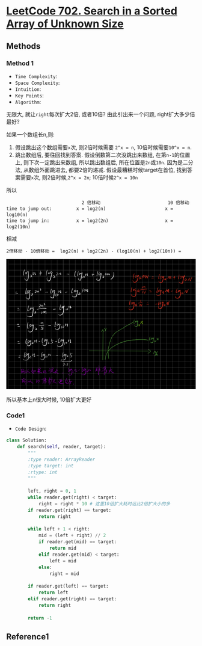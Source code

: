 # [LeetCode 702. Search in a Sorted Array of Unknown Size](https://leetcode-cn.com/problems/search-in-a-sorted-array-of-unknown-size/)

## Methods

### Method 1

* `Time Complexity`:
* `Space Complexity`:
* `Intuition`:
* `Key Points`:
* `Algorithm`:

无限大, 就让`right`每次扩大2倍, 或者10倍? 由此引出来一个问题, right扩大多少倍最好?

如果一个数组长n,则:

1. 假设跳出这个数组需要`x`次, 则2倍时候需要 `2^x = n`, 10倍时候需要`10^x = n`.
2. 跳出数组后, 要往回找到答案. 假设倒数第二次没跳出来数组, 在第`n-1`的位置上, 则下次一定跳出来数组, 所以跳出数组后, 所在位置是`2n`或`10n`. 因为是二分法, 从数组外面跳进去, 都要2倍的递减. 假设最糟糕时候target在首位, 找到答案需要`x`次, 则2倍时候,`2^x = 2n`; 10倍时候`2^x = 10n`

所以

```
                            2 倍移动                         10 倍移动
time to jump out:         x = log2(n)                      x = log10(n)
time to jump in:          x = log2(2n)                     x = log2(10n)
```

相减

```
2倍移动 - 10倍移动 =  log2(n) + log2(2n) - (log10(n) + log2(10n)) =
```

![95](../../Image/95.png)

所以基本上n很大时候, 10倍扩大更好

### Code1

* `Code Design`:

```python
class Solution:
    def search(self, reader, target):
        """
        :type reader: ArrayReader
        :type target: int
        :rtype: int
        """

        left, right = 0, 1
        while reader.get(right) < target:
            right = right * 10 # 这里10倍扩大耗时远比2倍扩大小的多
        if reader.get(right) == target:
            return right

        while left + 1 < right:
            mid = (left + right) // 2
            if reader.get(mid) == target:
                return mid
            elif reader.get(mid) < target:
                left = mid
            else:
                right = mid

        if reader.get(left) == target:
            return left
        elif reader.get(right) == target:
            return right

        return -1
```

## Reference1

